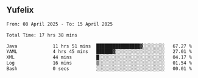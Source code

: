 ## Yufelix

<!--START_SECTION:waka-->

```txt
From: 08 April 2025 - To: 15 April 2025

Total Time: 17 hrs 38 mins

Java             11 hrs 51 mins  ████████████████▓░░░░░░░░   67.27 %
YAML             4 hrs 45 mins   ██████▓░░░░░░░░░░░░░░░░░░   27.01 %
XML              44 mins         █░░░░░░░░░░░░░░░░░░░░░░░░   04.17 %
Log              16 mins         ▒░░░░░░░░░░░░░░░░░░░░░░░░   01.54 %
Bash             0 secs          ░░░░░░░░░░░░░░░░░░░░░░░░░   00.01 %
```

<!--END_SECTION:waka-->

